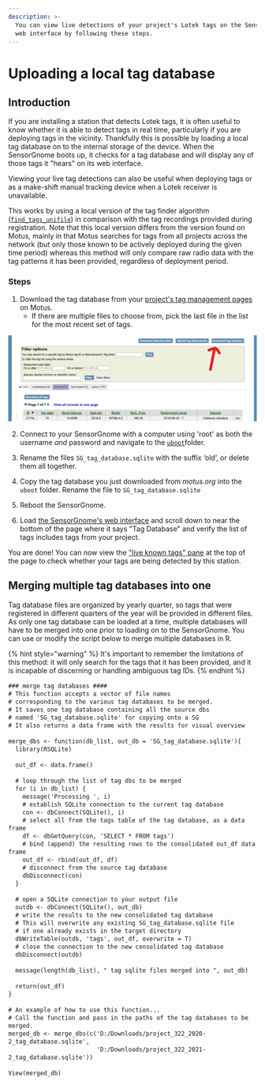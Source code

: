 ```yaml
---
description: >-
  You can view live detections of your project's Lotek tags on the SensorGnomes
  web interface by following these steps.
---
```


# Uploading a local tag database

## Introduction

If you are installing a station that detects Lotek tags, it is often useful to know whether it is able to detect tags in real time, particularly if you are deploying tags in the vicinity. Thankfully this is possible by loading a local tag database on to the internal storage of the device. When the SensorGnome boots up, it checks for a tag database and will display any of those tags it "hears" on its web interface. 

Viewing your live tag detections can also be useful when deploying tags or as a make-shift manual tracking device when a Lotek receiver is unavailable.

This works by using a local version of the tag finder algorithm \([`find_tags_unifile`](https://github.com/MotusWTS/find_tags)\) in comparison with the tag recordings provided during registration. Note that this local version differs from the version found on Motus, mainly in that Motus searches for tags from all projects across the network \(but only those known to be actively deployed during the given time period\) whereas this method will only compare raw radio data with the tag patterns it has been provided, regardless of deployment period.

### Steps

1. Download the tag database from your [project's tag management pages ](http://motus.org/data/project/tags)on Motus.  
   * If there are multiple files to choose from, pick the last file in the list for the most recent set of tags.

![](../.gitbook/assets/download-tag-database.png)



2. Connect to your SensorGnome with a computer using 'root' as both the username _and_ password and navigate to the [`uboot`](https://docs.motus.org/sensorgnome/appendix/cheatsheet#uboot-folder-configuration-files)folder.

3. Rename the files `SG_tag_database.sqlite` with the suffix ‘old’, or delete them all together.

4. Copy the tag database you just downloaded from _motus.org_ into the `uboot` folder. Rename the file to `SG_tag_database.sqlite`

5. Reboot the SensorGnome.

6. Load [the SensorGnome's web interface](../webinterface.md) and scroll down to near the bottom of the page where it says "Tag Database" and verify the list of tags includes tags from your project.

You are done! You can now view the ["live known tags" pane](../webinterface.md#pulses-and-tags-pane) at the top of the page to check whether your tags are being detected by this station.

## Merging multiple tag databases into one

Tag database files are organized by yearly quarter, so tags that were registered in different quarters of the year will be provided in different files. As only one tag database can be loaded at a time, multiple databases will have to be merged into one prior to loading on to the SensorGnome. You can use or modify the script below to merge multiple databases in R.

{% hint style="warning" %}
It's important to remember the limitations of this method: it will only search for the tags that it has been provided, and it is incapable of discerning or handling ambiguous tag IDs.
{% endhint %}

```text
### merge tag databases ####
# This function accepts a vector of file names 
# corresponding to the various tag databases to be merged. 
# It saves one tag database containing all the source dbs
# named 'SG_tag_database.sqlite' for copying onto a SG
# It also returns a data frame with the results for visual overview

merge_dbs <- function(db_list, out_db = 'SG_tag_database.sqlite'){
  library(RSQLite)
  
  out_df <- data.frame()
  
  # loop through the list of tag dbs to be merged
  for (i in db_list) {
    message('Processing ', i)
    # establish SQLite connection to the current tag database
    con <- dbConnect(SQLite(), i)
    # select all from the tags table of the tag database, as a data frame
    df <- dbGetQuery(con, 'SELECT * FROM tags')
    # bind (append) the resulting rows to the consolidated out_df data frame
    out_df <- rbind(out_df, df)
    # disconnect from the source tag database
    dbDisconnect(con)
  }
  
  # open a SQLite connection to your output file
  outdb <- dbConnect(SQLite(), out_db)
  # write the results to the new consolidated tag database
  # This will overwrite any existing SG_tag_database.sqlite file 
  # if one already exists in the target directory
  dbWriteTable(outdb, 'tags', out_df, overwrite = T)
  # close the connection to the new consolidated tag database
  dbDisconnect(outdb)
  
  message(length(db_list), " tag sqlite files merged into ", out_db)
  
  return(out_df)
}

# An example of how to use this function...
# Call the function and pass in the paths of the tag databases to be merged.
merged_db <- merge_dbs(c('D:/Downloads/project_322_2020-2_tag_database.sqlite',
                         'D:/Downloads/project_322_2021-2_tag_database.sqlite'))

View(merged_db)
```

